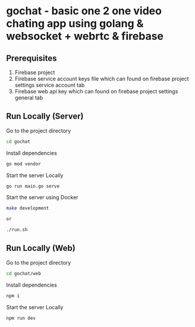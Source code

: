 # gochat - basic one 2 one video chating app using golang & websocket + webrtc & firebase

## Prerequisites
1. Firebase project
2. Firebase service account keys file which can found on firebase project settings service account tab
3. Firebase web api key which can found on firebase project settings general tab

## Run Locally (Server)

Go to the project directory

```bash
cd gochat
```

Install dependencies

```bash
go mod vendor
```

Start the server Locally

```bash
go run main.go serve
```

Start the server using Docker

```bash
make development

or 

./run.sh
```


## Run Locally (Web)

Go to the project directory

```bash
cd gochat/web
```

Install dependencies

```bash
npm i
```

Start the server Locally

```bash
npm run dev
```